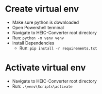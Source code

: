 # Create virtual env
- Make sure python is downloaded
- Open Powershell terminal
- Navigate to HEIC-Converter root directory
- Run: `python -m venv venv`
- Install Dependencies
    - Run: `pip install -r requirements.txt`


# Activate virtual env
- Navigate to HEIC-Converter root directory
- Run: `.\venv\Scripts\activate`
